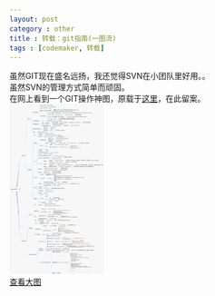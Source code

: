 ```yaml
---
layout: post
category : other
title : 转载：git指南(一图流)
tags : [codemaker, 转载]
---
```


虽然GIT现在盛名远扬，我还觉得SVN在小团队里好用。。<br>
虽然SVN的管理方式简单而顽固。<br>
在网上看到一个GIT操作神图，原载于[这里](http://www.cnblogs.com/1-2-3/archive/2010/07/18/git-commands.html)，在此留案。<br>
<img src="/images/git.png" alt="git指南" height="300"/>
<br>
[查看大图](/images/git.png)